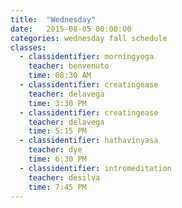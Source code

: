 ```yaml
---
title:  "Wednesday"
date:   2015-08-05 00:00:00
categories: wednesday fall schedule
classes:
  - classidentifier: morningyoga
    teacher: benvenuto
    time: 08:30 AM
  - classidentifier: creatingease
    teacher: delavega
    time: 3:30 PM
  - classidentifier: creatingease
    teacher: delavega
    time: 5:15 PM
  - classidentifier: hathavinyasa
    teacher: dye
    time: 6:30 PM
  - classidentifier: intromeditation
    teacher: desilva
    time: 7:45 PM
---
```

